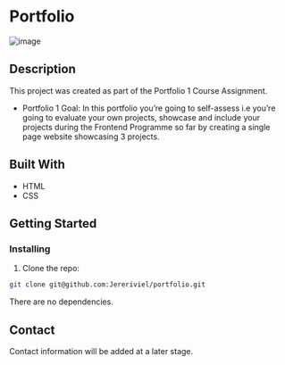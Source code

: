 # Portfolio

![image](https://jereriviel.github.io/portfolio/assets/img/portfolio_thumbnail.webp)

## Description

This project was created as part of the Portfolio 1 Course Assignment.

- Portfolio 1 Goal: In this portfolio you’re going to self-assess i.e you’re going to evaluate your own projects, showcase and include your projects during the Frontend Programme so far by creating a single page website showcasing 3 projects.


## Built With

- HTML
- CSS

## Getting Started

### Installing

1. Clone the repo:

```bash
git clone git@github.com:Jereriviel/portfolio.git
```

There are no dependencies.

## Contact

Contact information will be added at a later stage.
